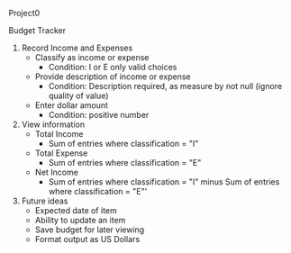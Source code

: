 Project0

Budget Tracker

1. Record Income and Expenses
    - Classify as income or expense
      - Condition:  I or E only valid choices
    - Provide description of income or expense
      - Condition:  Description required, as measure by not null (ignore quality of value)
    - Enter dollar amount
      - Condition:  positive number
2. View information
    - Total Income
      - Sum of entries where classification = "I"
    - Total Expense
      - Sum of entries where classification = "E"
    - Net Income
      - Sum of entries where classification = "I" minus Sum of entries where classification = "E"'
3. Future ideas
    - Expected date of item
    - Ability to update an item
    - Save budget for later viewing
    - Format output as US Dollars
